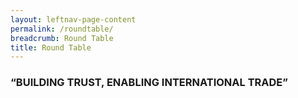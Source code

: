 ```yaml
---
layout: leftnav-page-content
permalink: /roundtable/
breadcrumb: Round Table
title: Round Table
---
```


### “BUILDING TRUST, ENABLING INTERNATIONAL TRADE”
